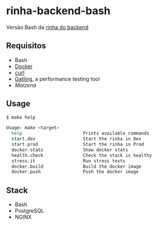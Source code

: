 # rinha-backend-bash

Versão Bash da [rinha do backend](https://github.com/zanfranceschi/rinha-de-backend-2023-q3) 

## Requisitos

* Bash 
* [Docker](https://docs.docker.com/get-docker/)
* [curl](https://curl.se/download.html)
* [Gatling](https://gatling.io/open-source/), a performance testing tool
* _Maizena_

## Usage

```bash
$ make help

Usage: make <target>
  help                       Prints available commands
  start.dev                  Start the rinha in Dev
  start.prod                 Start the rinha in Prod
  docker.stats               Show docker stats
  health.check               Check the stack is healthy
  stress.it                  Run stress tests
  docker.build               Build the docker image
  docker.push                Push the docker image
```

## Stack

* Bash
* PostgreSQL
* NGINX
